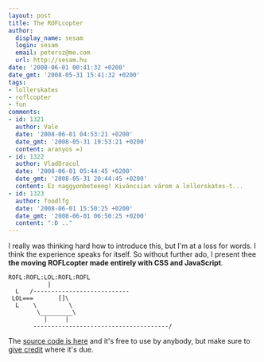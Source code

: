 ```yaml
---
layout: post
title: The ROFLcopter
author:
  display_name: sesam
  login: sesam
  email: petersz@me.com
  url: http://sesam.hu
date: '2008-06-01 00:41:32 +0200'
date_gmt: '2008-05-31 15:41:32 +0200'
tags:
- lollerskates
- roflcopter
- fun
comments:
- id: 1321
  author: Vale
  date: '2008-06-01 04:53:21 +0200'
  date_gmt: '2008-05-31 19:53:21 +0200'
  content: aranyos =)
- id: 1322
  author: VladDracul
  date: '2008-06-01 05:44:45 +0200'
  date_gmt: '2008-05-31 20:44:45 +0200'
  content: Ez naggyonbeteeeg! Kiváncsian várom a lollerskates-t...
- id: 1323
  author: foodlfg
  date: '2008-06-01 15:50:25 +0200'
  date_gmt: '2008-06-01 06:50:25 +0200'
  content: ":Đ .."
---
```


I really was thinking hard how to introduce this, but I'm at a loss for words. I think the experience speaks for itself. So without further ado, I present thee **the moving ROFLcopter made entirely with CSS and JavaScript**.
    
    
    ROFL:ROFL:LOL:ROFL:ROFL
               |
      L   /---------------------------
     LOL===       []\
      L    \         \
            \_________\
              |     |
           --------------------------------------/

The [source code is here](http://www.thxbye.de/javascript/create-your-own-rofl-copter-purely-in-javascript-and-css.html) and it's free to use by anybody, but make sure to [give credit](http://www.thxbye.de) where it's due.
